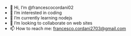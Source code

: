 - 👋 Hi, I’m @francescocordani02
- 👀 I’m interested in coding
- 🌱 I’m currently learning nodejs
- 💞️ I’m looking to collaborate on web sites
- 📫 How to reach me: francesco.cordani2703@gmail.com

<!---
francescocordani02/francescocordani02 is a ✨ special ✨ repository because its `README.md` (this file) appears on your GitHub profile.
You can click the Preview link to take a look at your changes.
--->
